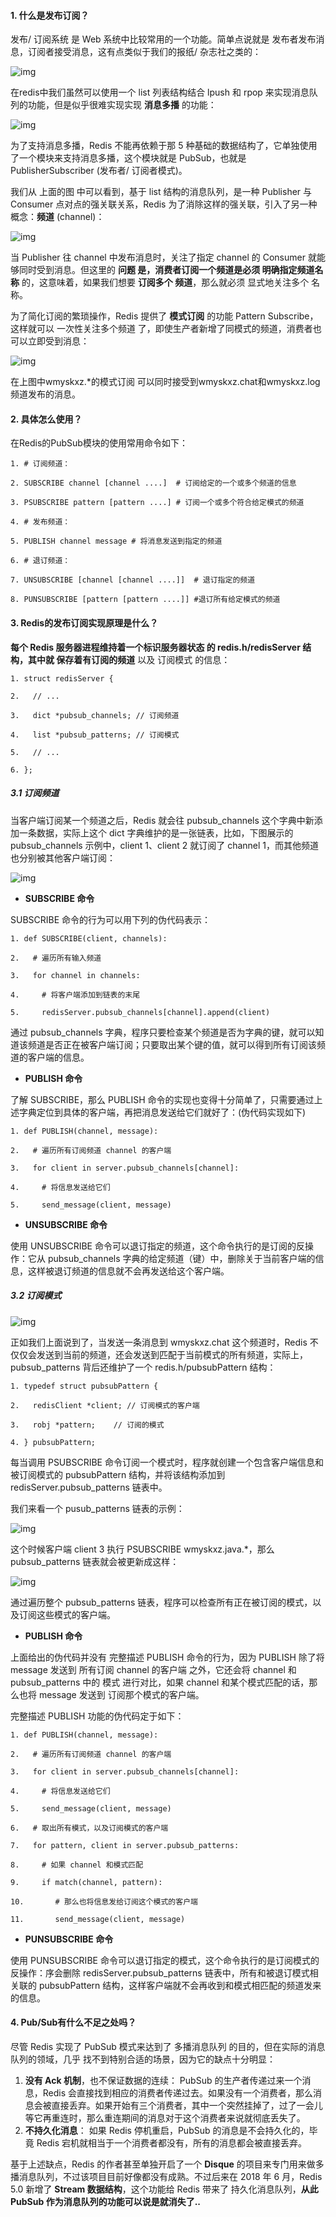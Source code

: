 #### 1. 什么是发布订阅？

发布/ 订阅系统 是 Web 系统中比较常用的一个功能。简单点说就是 发布者发布消息，订阅者接受消息，这有点类似于我们的报纸/ 杂志社之类的：

![img](http://pcc.huitogo.club/6983190b737fab0d70f5727c4085034a)



在redis中我们虽然可以使用一个 list 列表结构结合 lpush 和 rpop 来实现消息队列的功能，但是似乎很难实现实现 **消息多播** 的功能：

![img](http://pcc.huitogo.club/f66909308432c5930dce044460637bf1)



为了支持消息多播，Redis 不能再依赖于那 5 种基础的数据结构了，它单独使用了一个模块来支持消息多播，这个模块就是 PubSub，也就是 PublisherSubscriber (发布者/ 订阅者模式)。



我们从 上面的图 中可以看到，基于 list 结构的消息队列，是一种 Publisher 与 Consumer 点对点的强关联关系，Redis 为了消除这样的强关联，引入了另一种概念：**频道** (channel)：

![img](http://pcc.huitogo.club/c29a6f469e779aa5cbafff4bb51b9960)



当 Publisher 往 channel 中发布消息时，关注了指定 channel 的 Consumer 就能够同时受到消息。但这里的 **问题 是，消费者订阅一个频道是必须 明确指定频道名称** 的，这意味着，如果我们想要 **订阅多个 频道**，那么就必须 显式地关注多个 名称。



为了简化订阅的繁琐操作，Redis 提供了 **模式订阅** 的功能 Pattern Subscribe，这样就可以 一次性关注多个频道 了，即使生产者新增了同模式的频道，消费者也可以立即受到消息：

![img](http://pcc.huitogo.club/6123d50894eae2ef99fb451d91ed6e2b)



在上图中wmyskxz.*的模式订阅 可以同时接受到wmyskxz.chat和wmyskxz.log频道发布的消息。



#### 2. 具体怎么使用？

在Redis的PubSub模块的使用常用命令如下：

```
1. # 订阅频道： 

2. SUBSCRIBE channel [channel ....]  # 订阅给定的一个或多个频道的信息 

3. PSUBSCRIBE pattern [pattern ....] # 订阅一个或多个符合给定模式的频道 

4. # 发布频道： 

5. PUBLISH channel message # 将消息发送到指定的频道 

6. # 退订频道： 

7. UNSUBSCRIBE [channel [channel ....]]  # 退订指定的频道 

8. PUNSUBSCRIBE [pattern [pattern ....]] #退订所有给定模式的频道 
```



#### 3. Redis的发布订阅实现原理是什么？

**每个 Redis 服务器进程维持着一个标识服务器状态 的 redis.h/redisServer 结构，其中就 保存着有订阅的频道** 以及 订阅模式 的信息：

```
1. struct redisServer { 

2.   // ... 

3.   dict *pubsub_channels; // 订阅频道 

4.   list *pubsub_patterns; // 订阅模式 

5.   // ... 

6. }; 
```



##### 3.1 订阅频道

当客户端订阅某一个频道之后，Redis 就会往 pubsub_channels 这个字典中新添加一条数据，实际上这个 dict 字典维护的是一张链表，比如，下图展示的 pubsub_channels 示例中，client 1、client 2 就订阅了 channel 1，而其他频道也分别被其他客户端订阅：

![img](http://pcc.huitogo.club/ab310edf1e2439c4185343bbbd493b08)



- **SUBSCRIBE 命令**

SUBSCRIBE 命令的行为可以用下列的伪代码表示：

```
1. def SUBSCRIBE(client, channels): 

2.   # 遍历所有输入频道 

3.   for channel in channels: 

4.     # 将客户端添加到链表的末尾 

5.     redisServer.pubsub_channels[channel].append(client) 
```



通过 pubsub_channels 字典，程序只要检查某个频道是否为字典的键，就可以知道该频道是否正在被客户端订阅；只要取出某个键的值，就可以得到所有订阅该频道的客户端的信息。



- **PUBLISH 命令**

了解 SUBSCRIBE，那么 PUBLISH 命令的实现也变得十分简单了，只需要通过上述字典定位到具体的客户端，再把消息发送给它们就好了：(伪代码实现如下)

```
1. def PUBLISH(channel, message): 

2.   # 遍历所有订阅频道 channel 的客户端 

3.   for client in server.pubsub_channels[channel]: 

4.     # 将信息发送给它们 

5.     send_message(client, message) 
```



- **UNSUBSCRIBE 命令**

使用 UNSUBSCRIBE 命令可以退订指定的频道，这个命令执行的是订阅的反操作：它从 pubsub_channels 字典的给定频道（键）中，删除关于当前客户端的信息，这样被退订频道的信息就不会再发送给这个客户端。



##### 3.2 订阅模式

![img](http://pcc.huitogo.club/1e8e18634eb4fac1e26cc555a2c36c3b)



正如我们上面说到了，当发送一条消息到 wmyskxz.chat 这个频道时，Redis 不仅仅会发送到当前的频道，还会发送到匹配于当前模式的所有频道，实际上，pubsub_patterns 背后还维护了一个 redis.h/pubsubPattern 结构：

```
1. typedef struct pubsubPattern { 

2.   redisClient *client; // 订阅模式的客户端 

3.   robj *pattern;    // 订阅的模式 

4. } pubsubPattern; 
```



每当调用 PSUBSCRIBE 命令订阅一个模式时，程序就创建一个包含客户端信息和被订阅模式的 pubsubPattern 结构，并将该结构添加到 redisServer.pubsub_patterns 链表中。



我们来看一个 pusub_patterns 链表的示例：

![img](http://pcc.huitogo.club/f44d0a79a07450657a61216c4738e20d)



这个时候客户端 client 3 执行 PSUBSCRIBE wmyskxz.java.*，那么 pubsub_patterns 链表就会被更新成这样：

![img](http://pcc.huitogo.club/77fd9b9763170150b273befb2bbbd4d7)



通过遍历整个 pubsub_patterns 链表，程序可以检查所有正在被订阅的模式，以及订阅这些模式的客户端。



- **PUBLISH 命令**

上面给出的伪代码并没有 完整描述 PUBLISH 命令的行为，因为 PUBLISH 除了将 message 发送到 所有订阅 channel 的客户端 之外，它还会将 channel 和 pubsub_patterns 中的 模式 进行对比，如果 channel 和某个模式匹配的话，那么也将 message 发送到 订阅那个模式的客户端。



完整描述 PUBLISH 功能的伪代码定于如下：

```
1. def PUBLISH(channel, message): 

2.   # 遍历所有订阅频道 channel 的客户端 

3.   for client in server.pubsub_channels[channel]: 

4.     # 将信息发送给它们 

5.     send_message(client, message) 

6.   # 取出所有模式，以及订阅模式的客户端 

7.   for pattern, client in server.pubsub_patterns: 

8.     # 如果 channel 和模式匹配 

9.     if match(channel, pattern): 

10.       # 那么也将信息发给订阅这个模式的客户端 

11.       send_message(client, message) 
```



- **PUNSUBSCRIBE 命令**

使用 PUNSUBSCRIBE 命令可以退订指定的模式，这个命令执行的是订阅模式的反操作：序会删除 redisServer.pubsub_patterns 链表中，所有和被退订模式相关联的 pubsubPattern 结构，这样客户端就不会再收到和模式相匹配的频道发来的信息。



#### 4. Pub/Sub有什么不足之处吗？

尽管 Redis 实现了 PubSub 模式来达到了 多播消息队列 的目的，但在实际的消息队列的领域，几乎 找不到特别合适的场景，因为它的缺点十分明显：

1. **没有 Ack 机制**，也不保证数据的连续： PubSub 的生产者传递过来一个消息，Redis 会直接找到相应的消费者传递过去。如果没有一个消费者，那么消息会被直接丢弃。如果开始有三个消费者，其中一个突然挂掉了，过了一会儿等它再重连时，那么重连期间的消息对于这个消费者来说就彻底丢失了。
2. **不持久化消息**： 如果 Redis 停机重启，PubSub 的消息是不会持久化的，毕竟 Redis 宕机就相当于一个消费者都没有，所有的消息都会被直接丢弃。



基于上述缺点，Redis 的作者甚至单独开启了一个 **Disque** 的项目来专门用来做多播消息队列，不过该项目目前好像都没有成熟。不过后来在 2018 年 6 月，Redis 5.0 新增了 **Stream 数据结构**，这个功能给 Redis 带来了 持久化消息队列，**从此 PubSub 作为消息队列的功能可以说是就消失了..**